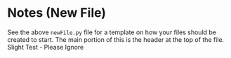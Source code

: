 # Notes (New File)

See the above ```newFile.py``` file for a template on how your files should be created to start.  The main portion of this is the header at the top of the file.
Slight Test - Please Ignore